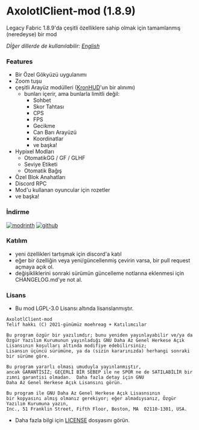 # AxolotlClient-mod (1.8.9)

Legacy Fabric 1.8.9'da çeşitli özelliklere sahip olmak için tamamlanmış (neredeyse) bir mod

*Dİğer dillerde de kullanılabilir: [English](README.md)*

### Features

- Bir Özel Gökyüzü uygulanımı
- Zoom tuşu
- çeşitli Arayüz modülleri ([KronHUD](https://github.com/DarkKronicle/KronHUD)'un bir alınımı)
  - bunları içerir, ama bunlarla limitli değil:
    - Sohbet
    - Skor Tahtası
    - CPS
    - FPS
    - Gecikme
    - Can Barı Arayüzü
    - Koordinatlar
    - ve başka!
- Hypixel Modları
  - OtomatikGG / GF / GLHF
  - Seviye Etiketi
  - Otomatik Bağış
- Özel Blok Anahatları
- Discord RPC
- Mod'u kullanan oyuncular için rozetler
- ve başka!

### İndirme

[![modrinth](https://cdn.jsdelivr.net/npm/@intergrav/devins-badges@2/assets/cozy/available/modrinth_64h.png)](https://modrinth.com/mod/axolotlclient)
[![github](https://cdn.jsdelivr.net/npm/@intergrav/devins-badges@2/assets/cozy/available/github_64h.png)](https://github.com/AxolotlClient/AxolotlClient-mod)

### Katılım

- yeni özellikleri tartışmak için discord'a katıl
- eğer bir özelliğin veya yeni/güncellenmiş çevirin varsa, bir pull request açmaya açık ol.
- değişikliklerini sonraki sürümün güncelleme notlarına eklenmesi için CHANGELOG.md'ye not al.

### Lisans

- Bu mod LGPL-3.0 Lisansı altında lisanslanmıştır.
```
AxolotlClient-mod
Telif hakkı (C) 2021-günümüz moehreag + Katılımcılar

Bu program özgür bir yazılımdır; bunu yeniden yayınlayabilir ve/ya da
Özgür Yazılım Kurumunun yayınladığı GNU Daha Az Genel Herkese Açık Lisansının koşulları altında modifiye edebilirsiniz; 
Lisansın üçüncü sürümüne, ya da (sizin kararınızda) herhangi sonraki bir sürüme göre.

Bu program yararlı olması umuduyla yayınlanmıştır,
ancak GARANTİSİZ; GEÇERLİ BİR SEBEP ile ne SPOR ne de SATILABİLİR bir zımni garantisi olmadan.  Daha fazla detay için GNU
Daha Az Genel Herkese Açık Lisansını görün.

Bu program ile GNU Daha Az Genel Herkese Açık Lisasnsının
bir kopyasını almış olmanız gerekiyor; eğer almadıysanız, Özgür Yazılım Kurumuna yazın,
Inc., 51 Franklin Street, Fifth Floor, Boston, MA  02110-1301, USA.
```
- Daha fazla bilgi için [LICENSE](LICENSE) dosyasını görün.
